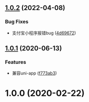 ## [1.0.2](https://github.com/zimv/websocket-heartbeat-miniprogram/compare/v1.0.1...v1.0.2) (2022-04-08)


### Bug Fixes

* 支付宝小程序报错bug ([4d69672](https://github.com/zimv/websocket-heartbeat-miniprogram/commit/4d6967253bf733edb3892d154ba5cbf828048c75))



## [1.0.1](https://github.com/zimv/websocket-heartbeat-miniprogram/compare/v1.0.0...v1.0.1) (2020-06-13)


### Features

* 兼容uni-app ([f773ab3](https://github.com/zimv/websocket-heartbeat-miniprogram/commit/f773ab36e23457319173014a5d0915308ef57ed9))



# 1.0.0 (2020-02-22)



